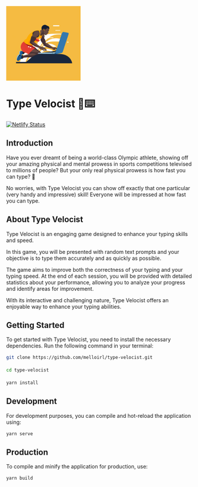 <img src="./src/assets/type-velocist-logo.png" width="200" height="200">

# Type Velocist 🏃⌨️

[![Netlify Status](https://api.netlify.com/api/v1/badges/6fa45251-e75b-4733-ac84-5f3a30177153/deploy-status)](https://app.netlify.com/sites/ml-typevelocist/deploys)

## Introduction

Have you ever dreamt of being a world-class Olympic athlete, showing off your amazing physical and mental prowess in sports competitions televised to millions of people? But your only real physical prowess is how fast you can type? 🤡

No worries, with Type Velocist you can show off exactly that one particular (very handy and impressive) skill! Everyone will be impressed at how fast you can type.

## About Type Velocist

Type Velocist is an engaging game designed to enhance your typing skills and speed.

In this game, you will be presented with random text prompts and your objective is to type them accurately and as quickly as possible.

The game aims to improve both the correctness of your typing and your typing speed. At the end of each session, you will be provided with detailed statistics about your performance, allowing you to analyze your progress and identify areas for improvement.

With its interactive and challenging nature, Type Velocist offers an enjoyable way to enhance your typing abilities.

## Getting Started

To get started with Type Velocist, you need to install the necessary dependencies. Run the following command in your terminal:

```bash
git clone https://github.com/melloirl/type-velocist.git

cd type-velocist

yarn install
```

## Development

For development purposes, you can compile and hot-reload the application using:

```bash
yarn serve
```

## Production

To compile and minify the application for production, use:

```bash
yarn build
```
